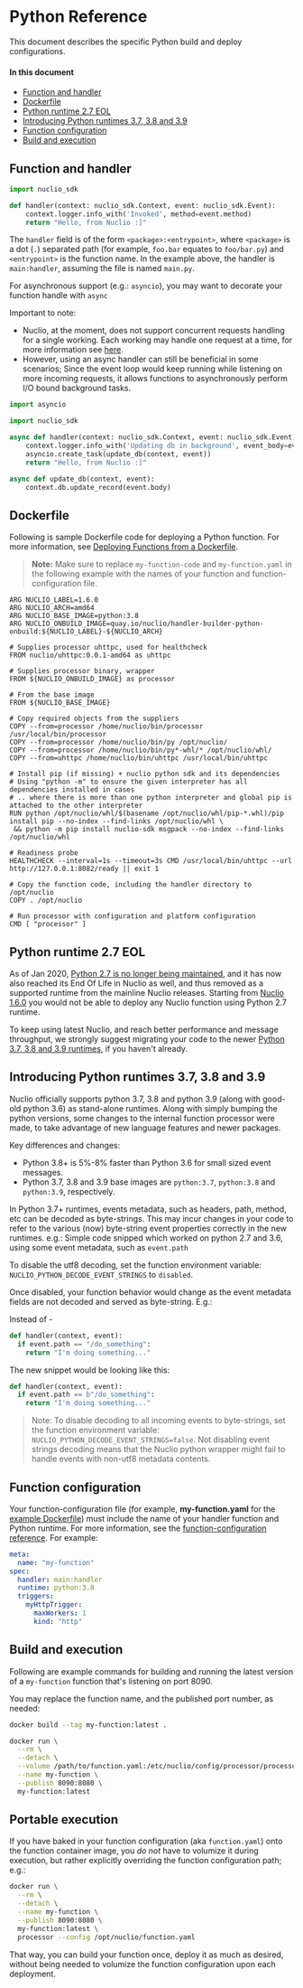 # Python Reference

This document describes the specific Python build and deploy configurations.

#### In this document

- [Function and handler](#function-and-handler)
- [Dockerfile](#dockerfile)
- [Python runtime 2.7 EOL](#python-runtime-27-eol)
- [Introducing Python runtimes 3.7, 3.8 and 3.9](#introducing-python-runtimes-37-38-and-39)
- [Function configuration](#function-configuration)
- [Build and execution](#build-and-execution)

## Function and handler

```python
import nuclio_sdk

def handler(context: nuclio_sdk.Context, event: nuclio_sdk.Event):
    context.logger.info_with('Invoked', method=event.method)
    return "Hello, from Nuclio :]"
```

The `handler` field is of the form `<package>:<entrypoint>`, where `<package>` is a dot (`.`) separated path (for example, `foo.bar` equates to `foo/bar.py`) and `<entrypoint>` is the function name. In the example above, the handler is `main:handler`, assuming the file is named `main.py`.

For asynchronous support (e.g.: `asyncio`), you may want to decorate your function handle with `async`

Important to note:
  - Nuclio, at the moment, does not support concurrent requests handling for a single working. Each working may handle
    one request at a time, for more information see [here](/docs/concepts/architecture.md#runtime-engine).
  - However, using an async handler can still be beneficial in some scenarios; Since the event loop would keep running while listening on more incoming requests, it allows functions to asynchronously perform
    I/O bound background tasks.

```python
import asyncio

import nuclio_sdk

async def handler(context: nuclio_sdk.Context, event: nuclio_sdk.Event):
    context.logger.info_with('Updating db in background', event_body=event.body.decode())
    asyncio.create_task(update_db(context, event))    
    return "Hello, from Nuclio :]"

async def update_db(context, event):
    context.db.update_record(event.body)
```

## Dockerfile

Following is sample Dockerfile code for deploying a Python function. For more information, see [Deploying Functions from a Dockerfile](/docs/tasks/deploy-functions-from-dockerfile.md).

> **Note:** Make sure to replace `my-function-code` and `my-function.yaml` in the following example with the names of your function and function-configuration file.

```
ARG NUCLIO_LABEL=1.6.0
ARG NUCLIO_ARCH=amd64
ARG NUCLIO_BASE_IMAGE=python:3.8
ARG NUCLIO_ONBUILD_IMAGE=quay.io/nuclio/handler-builder-python-onbuild:${NUCLIO_LABEL}-${NUCLIO_ARCH}

# Supplies processor uhttpc, used for healthcheck
FROM nuclio/uhttpc:0.0.1-amd64 as uhttpc

# Supplies processor binary, wrapper
FROM ${NUCLIO_ONBUILD_IMAGE} as processor

# From the base image
FROM ${NUCLIO_BASE_IMAGE}

# Copy required objects from the suppliers
COPY --from=processor /home/nuclio/bin/processor /usr/local/bin/processor
COPY --from=processor /home/nuclio/bin/py /opt/nuclio/
COPY --from=processor /home/nuclio/bin/py*-whl/* /opt/nuclio/whl/
COPY --from=uhttpc /home/nuclio/bin/uhttpc /usr/local/bin/uhttpc

# Install pip (if missing) + nuclio python sdk and its dependencies
# Using "python -m" to ensure the given interpreter has all dependencies installed in cases
# .. where there is more than one python interpreter and global pip is attached to the other interpreter
RUN python /opt/nuclio/whl/$(basename /opt/nuclio/whl/pip-*.whl)/pip install pip --no-index --find-links /opt/nuclio/whl \
 && python -m pip install nuclio-sdk msgpack --no-index --find-links /opt/nuclio/whl

# Readiness probe
HEALTHCHECK --interval=1s --timeout=3s CMD /usr/local/bin/uhttpc --url http://127.0.0.1:8082/ready || exit 1

# Copy the function code, including the handler directory to /opt/nuclio
COPY . /opt/nuclio

# Run processor with configuration and platform configuration
CMD [ "processor" ]
```

<a id="python-runtime-27-eol"></a>
## Python runtime 2.7 EOL

As of Jan 2020, [Python 2.7 is no longer being maintained](https://www.python.org/doc/sunset-python-2/), and it has now
also reached its End Of Life in Nuclio as well, and thus removed as a supported runtime from the mainline Nuclio
releases. Starting from [Nuclio 1.6.0](https://github.com/nuclio/nuclio/releases/tag/1.6.0) you would not be able to
deploy any Nuclio function using Python 2.7 runtime.

To keep using latest Nuclio, and reach better performance and message throughput, we strongly suggest migrating your
code to the newer [Python 3.7, 3.8 and 3.9 runtimes](#introducing-python-runtimes-37-38-and-39), if you haven't already.

<a id="introducing-python-runtimes-37-38-and-39"></a>
## Introducing Python runtimes 3.7, 3.8 and 3.9

Nuclio officially supports python 3.7, 3.8 and python 3.9 (along with good-old python 3.6) as stand-alone runtimes. Along
with simply bumping the python versions, some changes to the internal function processor were made, to take advantage of
new language features and newer packages.

Key differences and changes:

- Python 3.8+ is 5%-8% faster than Python 3.6 for small sized event messages.
- Python 3.7, 3.8 and 3.9 base images are `python:3.7`, `python:3.8` and `python:3.9`, respectively.

In Python 3.7+ runtimes, events metadata, such as headers, path, method, etc can be decoded as byte-strings. 
This may incur changes in your code to refer to the various (now) byte-string event properties correctly in the new runtimes. 
e.g.: Simple code snipped which worked on python 2.7 and 3.6, using some event metadata, such as `event.path`

To disable the utf8 decoding, set the function environment variable: `NUCLIO_PYTHON_DECODE_EVENT_STRINGS` to `disabled`.

Once disabled, your function behavior would change as the event metadata fields are not decoded and served as byte-string.
E.g.:

Instead of -

  ```python
  def handler(context, event):
    if event.path == "/do_something":
      return "I'm doing something..."
  ```

The new snippet would be looking like this:

  ```python
  def handler(context, event):
    if event.path == b"/do_something":
      return "I'm doing something..."
  ```

  > Note: To disable decoding to all incoming events to byte-strings, set the function environment variable: `NUCLIO_PYTHON_DECODE_EVENT_STRINGS=false`.
  > Not disabling event strings decoding means that the Nuclio python wrapper might fail to handle events with non-utf8 metadata contents.

<a id="function-configuration"></a>
## Function configuration

Your function-configuration file (for example, **my-function.yaml** for the [example Dockerfile](#dockerfile)) must include the name of your handler function and Python runtime. For more information, see the [function-configuration reference](/docs/reference/function-configuration/function-configuration-reference.md). For example:

```yaml
meta:
  name: "my-function"
spec:
  handler: main:handler
  runtime: python:3.8
  triggers:
    myHttpTrigger:
      maxWorkers: 1
      kind: "http"

```

<a id="build-and-execution"></a>
## Build and execution

Following are example commands for building and running the latest version of a `my-function` function that's listening on port 8090.

You may replace the function name, and the published port number, as needed:

```sh
docker build --tag my-function:latest .

docker run \
  --rm \
  --detach \
  --volume /path/to/function.yaml:/etc/nuclio/config/processor/processor.yaml \
  --name my-function \
  --publish 8090:8080 \
  my-function:latest
```

## Portable execution

If you have baked in your function configuration (aka `function.yaml`) onto the function container image, 
you *do not* have to volumize it during execution, but rather explicitly overriding the function configuration path; e.g.:

```sh
docker run \
  --rm \
  --detach \
  --name my-function \
  --publish 8090:8080 \
  my-function:latest \
  processor --config /opt/nuclio/function.yaml
```

That way, you can build your function once, deploy it as much as desired, 
without being needed to volumize the function configuration upon each deployment.
